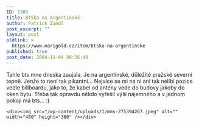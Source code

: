 ```yaml
---
ID: 1386
title: BTSka na Argentinské
author: Patrick Zandl
post_excerpt: ""
layout: post
oldlink: >
  https://www.marigold.cz/item/btska-na-argentinske
published: true
post_date: 2004-11-04 08:36:40
---
```

<p>
Tahle bts mne dneska zaujala. Je na argentinské, důležité pražské severní tepně. Jenže to není tak pikantní&#8230; Nejvíce se mi na ní ani tak nelíbí pozice vedle billboardu, jako to, že kabel od antény vede do budovy jakoby do oken bytu. Třeba tak opravdu někdo vyřešil výši nájemného a v jednom pokoji má bts&#8230; :)</p>

	<div><img src="/wp-content/uploads/1/mms-275394267.jpeg" alt="" width="480" height="360" /></div>